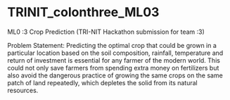 # TRINIT_colonthree_ML03
ML0 :3 Crop Prediction (TRI-NIT Hackathon submission for team :3) 

Problem Statement: Predicting the optimal crop that could be grown in a particular location based on the
soil composition, rainfall, temperature and return of investment is essential for any
farmer of the modern world. This could not only save farmers from spending extra
money on fertilizers but also avoid the dangerous practice of growing the same crops
on the same patch of land repeatedly, which depletes the solid from its natural
resources.
